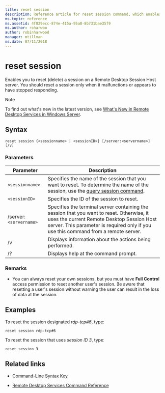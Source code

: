 ```yaml
---
title: reset session
description: Reference article for reset session command, which enables you to reset a session on a Remote Desktop Session Host server.
ms.topic: reference
ms.assetid: 4f029ecc-874e-415a-95a8-8b731bae35f9
ms.author: roharwoo
author: robinharwood
manager: mtillman
ms.date: 07/11/2018
---
```


# reset session



Enables you to reset (delete) a session on a Remote Desktop Session Host server. You should reset a session only when it malfunctions or appears to have stopped responding.

> [!NOTE]
> To find out what's new in the latest version, see [What's New in Remote Desktop Services in Windows Server](/previous-versions/windows/it-pro/windows-server-2012-r2-and-2012/dn283323(v=ws.11)).

## Syntax

```
reset session {<sessionname> | <sessionID>} [/server:<servername>] [/v]
```

### Parameters

| Parameter | Description |
|--|--|
| `<sessionname>` | Specifies the name of the session that you want to reset. To determine the name of the session, use the [query session command](query-session.md). |
| `<sessionID>` | Specifies the ID of the session to reset. |
| /server:`<servername>` | Specifies the terminal server containing the session that you want to reset. Otherwise, it uses the current Remote Desktop Session Host server. This parameter is required only if you use this command from a remote server. |
| /v | Displays information about the actions being performed. |
| /? | Displays help at the command prompt. |

### Remarks

- You can always reset your own sessions, but you must have **Full Control** access permission to reset another user's session. Be aware that resetting a user's session without warning the user can result in the loss of data at the session.

## Examples

To reset the session designated *rdp-tcp#6*, type:

```
reset session rdp-tcp#6
```

To reset the session that uses *session ID 3*, type:

```
reset session 3
```

## Related links

- [Command-Line Syntax Key](command-line-syntax-key.md)

- [Remote Desktop Services Command Reference](remote-desktop-services-terminal-services-command-reference.md)

